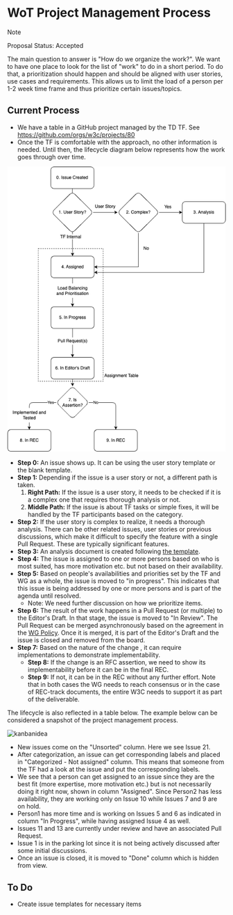 # WoT Project Management Process

> [!NOTE]
> Proposal Status: Accepted

The main question to answer is "How do we organize the work?".
We want to have one place to look for the list of "work" to do in a short period.
To do that, a prioritization should happen and should be aligned with user stories, use cases and requirements.
This allows us to limit the load of a person per 1-2 week time frame and thus prioritize certain issues/topics.

## Current Process

- We have a table in a GitHub project managed by the TD TF. See <https://github.com/orgs/w3c/projects/80>
- Once the TF is comfortable with the approach, no other information is needed. Until then, the lifecycle diagram below represents how the work goes through over time.

![lifecycle](./lifecycle.drawio.png)

- **Step 0:** An issue shows up. It can be using the user story template or the blank template.
- **Step 1:** Depending if the issue is a user story or not, a different path is taken.
  1. **Right Path:** If the issue is a user story, it needs to be checked if it is a complex one that requires thorough analysis or not.
  2. **Middle Path:** If the issue is about TF tasks or simple fixes, it will be handled by the TF participants based on the category.
- **Step 2:** If the user story is complex to realize, it needs a thorough analysis. There can be other related issues, user stories or previous discussions, which make it difficult to specify the feature with a single Pull Request. These are typically significant features.
- **Step 3:** An analysis document is created following [the template](../../planning/work-items/analysis/analysis-mytopic.template.md).
- **Step 4:** The issue is assigned to one or more persons based on who is most suited, has more motivation etc. but not based on their availability.
- **Step 5:** Based on people's availabilities and priorities set by the TF and WG as a whole, the issue is moved to "in progress". This indicates that this issue is being addressed by one or more persons and is part of the agenda until resolved.
  - Note: We need further discussion on how we prioritize items.
- **Step 6:** The result of the work happens in a Pull Request (or multiple) to the Editor's Draft. In that stage, the issue is moved to "In Review". The Pull Request can be merged asynchronously based on the agreement in the [WG Policy](https://github.com/w3c/wot/blob/main/policies/async-decision.md). Once it is merged, it is part of the Editor's Draft and the issue is closed and removed from the board.
- **Step 7:** Based on the nature of the change , it can require implementations to demonstrate implementability.
  - **Step 8:** If the change is an RFC assertion, we need to show its implementability before it can be in the final REC.
  - **Step 9:** If not, it can be in the REC without any further effort. Note that in both cases the WG needs to reach consensus or in the case of REC-track documents, the entire W3C needs to support it as part of the deliverable.

The lifecycle is also reflected in a table below. The example below can be considered a snapshot of the project management process.

![kanbanidea](./kanbanidea.drawio.png)

- New issues come on the "Unsorted" column. Here we see Issue 21.
- After categorization, an issue can get corresponding labels and placed in "Categorized - Not assigned" column. This means that someone from the TF had a look at the issue and put the corresponding labels.
- We see that a person can get assigned to an issue since they are the best fit (more expertise, more motivation etc.) but is not necessarily doing it right now, shown in column "Assigned". Since Person2 has less availability, they are working only on Issue 10 while Issues 7 and 9 are on hold.
- Person1 has more time and is working on Issues 5 and 6 as indicated in column "In Progress", while having assigned Issue 4 as well.
- Issues 11 and 13 are currently under review and have an associated Pull Request.
- Issue 1 is in the parking lot since it is not being actively discussed after some initial discussions.
- Once an issue is closed, it is moved to "Done" column which is hidden from view.

## To Do

- Create issue templates for necessary items
